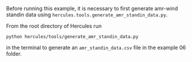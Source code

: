 Before running this example, it is necessary to first generate amr-wind standin data using `hercules.tools.generate_amr_standin_data.py`.

From the root directory of Hercules run 

`python hercules/tools/generate_amr_standin_data.py` 

in the terminal to generate an `amr_standin_data.csv` file in the example 06 folder.